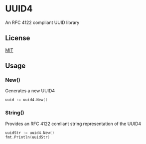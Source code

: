 # UUID4

An RFC 4122 compliant UUID library

## License

[MIT](LICENSE)

## Usage

### New()

Generates a new UUID4

```go
uuid := uuid4.New()
```

### String()

Provides an RFC 4122 comliant string representation of the UUID4

```go
uuidStr := uuid4.New()
fmt.Println(uuidStr)
```